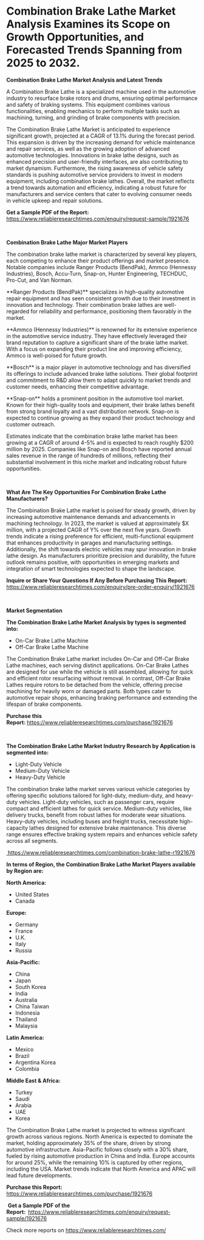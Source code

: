 <p><h1>Combination Brake Lathe Market Analysis Examines its Scope on Growth Opportunities, and Forecasted Trends Spanning from 2025 to 2032.</h1></p><p><strong>Combination Brake Lathe Market Analysis and Latest Trends</strong></p>
<p><p>A Combination Brake Lathe is a specialized machine used in the automotive industry to resurface brake rotors and drums, ensuring optimal performance and safety of braking systems. This equipment combines various functionalities, enabling mechanics to perform multiple tasks such as machining, turning, and grinding of brake components with precision.</p><p>The Combination Brake Lathe Market is anticipated to experience significant growth, projected at a CAGR of 13.1% during the forecast period. This expansion is driven by the increasing demand for vehicle maintenance and repair services, as well as the growing adoption of advanced automotive technologies. Innovations in brake lathe designs, such as enhanced precision and user-friendly interfaces, are also contributing to market dynamism. Furthermore, the rising awareness of vehicle safety standards is pushing automotive service providers to invest in modern equipment, including combination brake lathes. Overall, the market reflects a trend towards automation and efficiency, indicating a robust future for manufacturers and service centers that cater to evolving consumer needs in vehicle upkeep and repair solutions.</p></p>
<p><strong>Get a Sample PDF of the Report:&nbsp;</strong> <a href="https://www.reliableresearchtimes.com/enquiry/request-sample/1921676?utm_campaign=2719&utm_medium=2&utm_source=Github&utm_content=ia&utm_term=10042025&utm_id=combination-brake-lathe">https://www.reliableresearchtimes.com/enquiry/request-sample/1921676</a></p>
<p>&nbsp;</p>
<p><strong>Combination Brake Lathe Major Market Players</strong></p>
<p><p>The combination brake lathe market is characterized by several key players, each competing to enhance their product offerings and market presence. Notable companies include Ranger Products (BendPak), Ammco (Hennessy Industries), Bosch, Accu-Turn, Snap-on, Hunter Engineering, TECHDUC, Pro-Cut, and Van Norman.</p><p>**Ranger Products (BendPak)** specializes in high-quality automotive repair equipment and has seen consistent growth due to their investment in innovation and technology. Their combination brake lathes are well-regarded for reliability and performance, positioning them favorably in the market.</p><p>**Ammco (Hennessy Industries)** is renowned for its extensive experience in the automotive service industry. They have effectively leveraged their brand reputation to capture a significant share of the brake lathe market. With a focus on expanding their product line and improving efficiency, Ammco is well-poised for future growth.</p><p>**Bosch** is a major player in automotive technology and has diversified its offerings to include advanced brake lathe solutions. Their global footprint and commitment to R&D allow them to adapt quickly to market trends and customer needs, enhancing their competitive advantage.</p><p>**Snap-on** holds a prominent position in the automotive tool market. Known for their high-quality tools and equipment, their brake lathes benefit from strong brand loyalty and a vast distribution network. Snap-on is expected to continue growing as they expand their product technology and customer outreach.</p><p>Estimates indicate that the combination brake lathe market has been growing at a CAGR of around 4-5% and is expected to reach roughly $200 million by 2025. Companies like Snap-on and Bosch have reported annual sales revenue in the range of hundreds of millions, reflecting their substantial involvement in this niche market and indicating robust future opportunities.</p></p>
<p>&nbsp;</p>
<p><strong>What Are The Key Opportunities For Combination Brake Lathe Manufacturers?</strong></p>
<p><p>The Combination Brake Lathe market is poised for steady growth, driven by increasing automotive maintenance demands and advancements in machining technology. In 2023, the market is valued at approximately $X million, with a projected CAGR of Y% over the next five years. Growth trends indicate a rising preference for efficient, multi-functional equipment that enhances productivity in garages and manufacturing settings. Additionally, the shift towards electric vehicles may spur innovation in brake lathe design. As manufacturers prioritize precision and durability, the future outlook remains positive, with opportunities in emerging markets and integration of smart technologies expected to shape the landscape.</p></p>
<p><strong>Inquire or Share Your Questions If Any Before Purchasing This Report:</strong> <a href="https://www.reliableresearchtimes.com/enquiry/pre-order-enquiry/1921676?utm_campaign=2719&utm_medium=2&utm_source=Github&utm_content=ia&utm_term=10042025&utm_id=combination-brake-lathe">https://www.reliableresearchtimes.com/enquiry/pre-order-enquiry/1921676</a></p>
<p>&nbsp;</p>
<p><strong>Market Segmentation</strong></p>
<p><strong>The Combination Brake Lathe Market Analysis by types is segmented into:</strong></p>
<p><ul><li>On-Car Brake Lathe Machine</li><li>Off-Car Brake Lathe Machine</li></ul></p>
<p><p>The Combination Brake Lathe market includes On-Car and Off-Car Brake Lathe machines, each serving distinct applications. On-Car Brake Lathes are designed for use while the vehicle is still assembled, allowing for quick and efficient rotor resurfacing without removal. In contrast, Off-Car Brake Lathes require rotors to be detached from the vehicle, offering precise machining for heavily worn or damaged parts. Both types cater to automotive repair shops, enhancing braking performance and extending the lifespan of brake components.</p></p>
<p><strong>Purchase this Report:&nbsp;</strong><a href="https://www.reliableresearchtimes.com/purchase/1921676?utm_campaign=2719&utm_medium=2&utm_source=Github&utm_content=ia&utm_term=10042025&utm_id=combination-brake-lathe">https://www.reliableresearchtimes.com/purchase/1921676</a></p>
<p>&nbsp;</p>
<p><strong>The Combination Brake Lathe Market Industry Research by Application is segmented into:</strong></p>
<p><ul><li>Light-Duty Vehicle</li><li>Medium-Duty Vehicle</li><li>Heavy-Duty Vehicle</li></ul></p>
<p><p>The combination brake lathe market serves various vehicle categories by offering specific solutions tailored for light-duty, medium-duty, and heavy-duty vehicles. Light-duty vehicles, such as passenger cars, require compact and efficient lathes for quick service. Medium-duty vehicles, like delivery trucks, benefit from robust lathes for moderate wear situations. Heavy-duty vehicles, including buses and freight trucks, necessitate high-capacity lathes designed for extensive brake maintenance. This diverse range ensures effective braking system repairs and enhances vehicle safety across all segments.</p></p>
<p><a href="https://www.reliableresearchtimes.com/combination-brake-lathe-r1921676?utm_campaign=2719&utm_medium=2&utm_source=Github&utm_content=ia&utm_term=10042025&utm_id=combination-brake-lathe">&nbsp;https://www.reliableresearchtimes.com/combination-brake-lathe-r1921676</a></p>
<p><strong>In terms of Region, the Combination Brake Lathe Market Players available by Region are:</strong></p>
<p>
    <p> <strong> North America: </strong>
        <ul>
            <li>United States</li>
            <li>Canada</li>
        </ul>
        </p> 
    <p> <strong> Europe: </strong>
        <ul>
            <li>Germany</li>
            <li>France</li>
            <li>U.K.</li>
            <li>Italy</li>
            <li>Russia</li>
        </ul>
        </p> 
    <p> <strong> Asia-Pacific: </strong>
        <ul>
            <li>China</li>
            <li>Japan</li>
            <li>South Korea</li>
            <li>India</li>
            <li>Australia</li>
            <li>China Taiwan</li>
            <li>Indonesia</li>
            <li>Thailand</li>
            <li>Malaysia</li>
        </ul>
        </p> 
    <p> <strong> Latin America: </strong>
        <ul>
            <li>Mexico</li>
            <li>Brazil</li>
            <li>Argentina Korea</li>
            <li>Colombia</li>
        </ul>
        </p> 
    <p> <strong> Middle East & Africa: </strong>
        <ul>
            <li>Turkey</li>
            <li>Saudi</li>
            <li>Arabia</li>
            <li>UAE</li>
            <li>Korea</li>
        </ul>
    </p>
    </p>
<p><p>The Combination Brake Lathe market is projected to witness significant growth across various regions. North America is expected to dominate the market, holding approximately 35% of the share, driven by strong automotive infrastructure. Asia-Pacific follows closely with a 30% share, fueled by rising automotive production in China and India. Europe accounts for around 25%, while the remaining 10% is captured by other regions, including the USA. Market trends indicate that North America and APAC will lead future developments.</p></p>
<p><strong>Purchase this Report: </strong><a href="https://www.reliableresearchtimes.com/purchase/1921676?utm_campaign=2719&utm_medium=2&utm_source=Github&utm_content=ia&utm_term=10042025&utm_id=combination-brake-lathe">https://www.reliableresearchtimes.com/purchase/1921676</a></p>
<p>&nbsp;<strong>Get a Sample PDF of the Report:&nbsp;&nbsp;</strong><a href="https://www.reliableresearchtimes.com/enquiry/request-sample/1921676?utm_campaign=2719&utm_medium=2&utm_source=Github&utm_content=ia&utm_term=10042025&utm_id=combination-brake-lathe">https://www.reliableresearchtimes.com/enquiry/request-sample/1921676</a></p>
<p><strong></strong></p>
<p>Check more reports on <a href="https://www.reliableresearchtimes.com/?utm_campaign=2719&utm_medium=2&utm_source=Github&utm_content=ia&utm_term=10042025&utm_id=combination-brake-lathe">https://www.reliableresearchtimes.com/</a></p>